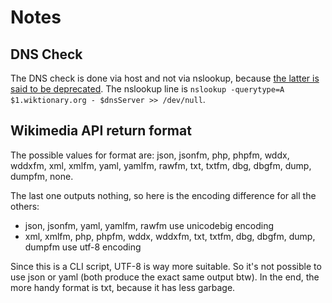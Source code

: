 Notes
=====

DNS Check
---------
The DNS check is done via host and not via nslookup, because [the latter is said to be deprecated](http://en.wikipedia.org/wiki/Nslookup).
The nslookup line is `nslookup -querytype=A $1.wiktionary.org - $dnsServer >> /dev/null`.

Wikimedia API return format
---------------------------
The possible values for format are: json, jsonfm, php, phpfm, wddx, wddxfm, xml, xmlfm, yaml, yamlfm, rawfm, txt, txtfm, dbg, dbgfm, dump, dumpfm, none.

The last one outputs nothing, so here is the encoding difference for all the others:

- json, jsonfm, yaml, yamlfm, rawfm use unicodebig encoding
- xml, xmlfm, php, phpfm, wddx, wddxfm, txt, txtfm, dbg, dbgfm, dump, dumpfm use utf-8 encoding

Since this is a CLI script, UTF-8 is way more suitable. So it's not possible to use json or yaml (both produce the exact same output btw).
In the end, the more handy format is txt, because it has less garbage.
